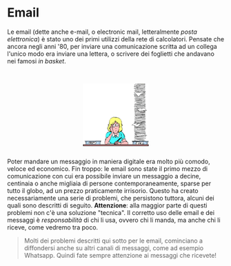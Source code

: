# Email

Le email (dette anche e-mail, o electronic mail, letteralmente _posta elettronica_) è stato uno dei primi utilizzi della rete di calcolatori. Pensate che ancora negli anni '80, per inviare una comunicazione scritta ad un collega l'unico modo era inviare una lettera, o scrivere dei foglietti che andavano nei famosi _in basket_.

<p align="center">
<img title="inbasket" src='./in-basket.gif' width='30%' style="padding: 30px 0 10px 0;">
</p>

Poter mandare un messaggio in maniera digitale era molto più comodo, veloce ed economico. Fin troppo: le email sono state il primo mezzo di comunicazione con cui era possibile inviare un messaggio a decine, centinaia o anche migliaia di persone contemporaneamente, sparse per tutto il globo, ad un prezzo praticamente irrisorio. Questo ha creato necessariamente una serie di problemi, che persistono tuttora, alcuni dei quali sono descritti di seguito. **Attenzione**: alla maggior parte di questi problemi non c'è una soluzione "tecnica". Il corretto uso delle email e dei messaggi è _responsabilità_ di chi li usa, ovvero chi li manda, ma anche chi li riceve, come vedremo tra poco.

> Molti dei problemi descritti qui sotto per le email, cominciano a diffondersi anche su altri canali di messaggi, come ad esempio Whatsapp. Quindi fate sempre attenzione ai messaggi che ricevete!
